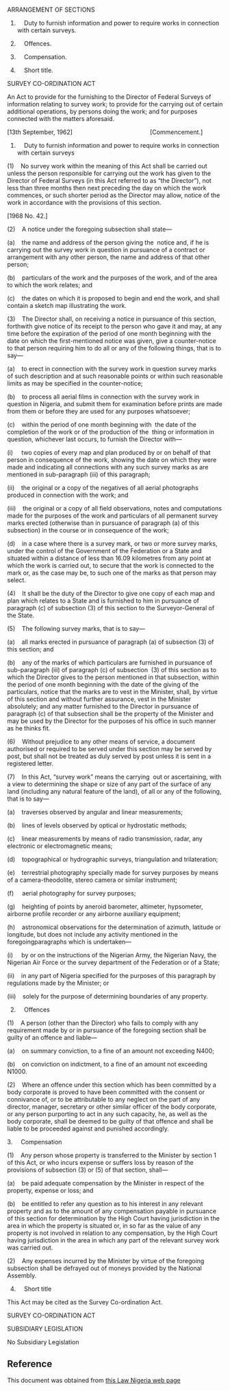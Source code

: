 # 

ARRANGEMENT OF SECTIONS

1.     Duty to furnish information and power to require works in connection with certain surveys.

2.     Offences.

3.     Compensation.

4.     Short title.

SURVEY CO-ORDINATION ACT

An Act to provide for the furnishing to the Director of Federal Surveys of information relating to survey work; to provide for the carrying out of certain additional operations, by persons doing the work; and for purposes connected with the matters aforesaid.

[13th September, 1962]                                              [Commencement.]

1.     Duty to furnish information and power to require works in connection with certain surveys

(1)    No survey work within the meaning of this Act shall be carried out unless the person responsible for carrying out the work has given to the Director of Federal Surveys (in this Act referred to as “the Director”), not less than three months then next preceding the day on which the work commences, or such shorter period as the Director may allow, notice of the work in accordance with the provisions of this section.

[1968 No. 42.]

(2)    A notice under the foregoing subsection shall state—

(a)    the name and address of the person giving the  notice and, if he is carrying out the survey work in question in pursuance of a contract or arrangement with any other person, the name and address of that other person;

(b)    particulars of the work and the purposes of the work, and of the area to which the work relates; and

(c)    the dates on which it is proposed to begin and end the work, and shall contain a sketch map illustrating the work.

(3)    The Director shall, on receiving a notice in pursuance of this section, forthwith give notice of its receipt to the person who gave it and may, at any time before the expiration of the period of one month beginning with the date on which the first-mentioned notice was given, give a counter-notice to that person requiring him to do all or any of the following things, that is to say—

(a)    to erect in connection with the survey work in question survey marks of such description and at such reasonable points or within such reasonable limits as may be specified in the counter-notice;

(b)    to process all aerial films in connection with the survey work in question in Nigeria, and submit them for examination before prints are made from them or before they are used for any purposes whatsoever;

(c)    within the period of one month beginning with  the date of the completion of the work or of the production of the  thing or information in question, whichever last occurs, to furnish the Director with—

(i)     two copies of every map and plan produced by or on behalf of that person in consequence of the work, showing the date on which they were made and indicating all connections with any such survey marks as are mentioned in sub-paragraph (iii) of this paragraph;

(ii)    the original or a copy of the negatives of all aerial photographs produced in connection with the work; and

(iii)    the original or a copy of all field observations, notes and computations made for the purposes of the work and particulars of all permanent survey marks erected (otherwise than in pursuance of paragraph (a) of this subsection) in the course or in consequence of the work;

(d)    in a case where there is a survey mark, or two or more survey marks, under the control of the Government of the Federation or a State and situated within a distance of less than 16.09 kilometres from any point at which the work is carried out, to secure that the work is connected to the mark or, as the case may be, to such one of the marks as that person may select.

(4)    It shall be the duty of the Director to give one copy of each map and plan which relates to a State and is furnished to him in pursuance of paragraph (c) of subsection (3) of this section to the Surveyor-General of the State.

(5)    The following survey marks, that is to say—

(a)    all marks erected in pursuance of paragraph (a) of subsection (3) of this section; and

(b)    any of the marks of which particulars are furnished in pursuance of sub-paragraph (iii) of paragraph (c) of subsection  (3) of this section as to which the Director gives to the person mentioned in that subsection, within the period of one month beginning with the date of the giving of the particulars, notice that the marks are to vest in the Minister, shall, by virtue of this section and without further assurance, vest in the Minister absolutely; and any matter furnished to the Director in pursuance of paragraph (c) of that subsection shall be the property of the Minister and may be used by the Director for the purposes of his office in such manner as he thinks fit.

(6)    Without prejudice to any other means of service, a document authorised or required to be served under this section may be served by post, but shall not be treated as duly served by post unless it is sent in a registered letter.

(7)    In this Act, “survey work” means the carrying  out or ascertaining, with a view to determining the shape or size of any part of the surface of any land (including any natural feature of the land), of all or any of the following, that is to say—

(a)    traverses observed by angular and linear measurements;

(b)    lines of levels observed by optical or hydrostatic methods;

(c)    linear measurements by means of radio transmission, radar, any electronic or electromagnetic means;

(d)    topographical or hydrographic surveys, triangulation and trilateration;

(e)    terrestrial photography specially made for survey purposes by means of a camera-theodolite, stereo camera or similar instrument;

(f)     aerial photography for survey purposes;

(g)    heighting of points by aneroid barometer, altimeter, hypsometer, airborne profile recorder or any airborne auxiliary equipment;

(h)    astronomical observations for the determination of azimuth, latitude or longitude, but does not include any activity mentioned in the  foregoingparagraphs which is undertaken—

(i)     by or on the instructions of the Nigerian Army, the Nigerian Navy, the Nigerian Air Force or the survey department of the Federation or of a State;

(ii)    in any part of Nigeria specified for the purposes of this paragraph by regulations made by the Minister; or

(iii)    solely for the purpose of determining boundaries of any property.

2.     Offences

(1)    A person (other than the Director) who fails to comply with any requirement made by or in pursuance of the foregoing section shall be guilty of an offence and liable—

(a)    on summary conviction, to a fine of an amount not exceeding N400;

(b)    on conviction on indictment, to a fine of an amount not exceeding N1000.

(2)    Where an offence under this section which has been committed by a body corporate is proved to have been committed with the consent or connivance of, or to be attributable to any neglect on the part of any director, manager, secretary or other similar officer of the body corporate, or any person purporting to act in any such capacity, he, as well as the body corporate, shall be deemed to be guilty of that offence and shall be liable to be proceeded against and punished accordingly.

3.     Compensation

(1)    Any person whose property is transferred to the Minister by section 1 of this Act, or who incurs expense or suffers loss by reason of the provisions of subsection (3) or (5) of that section, shall—

(a)    be paid adequate compensation by the Minister in respect of the property, expense or loss; and

(b)    be entitled to refer any question as to his interest in any relevant property and as to the amount of any compensation payable in pursuance of this section for determination by the High Court having jurisdiction in the area in which the property is situated or, in so far as the value of any property is not involved in relation to any compensation, by the High Court having jurisdiction in the area in which any part of the relevant survey work was carried out.

(2)    Any expenses incurred by the Minister by virtue of the foregoing subsection shall be defrayed out of moneys provided by the National Assembly.

4.     Short title

This Act may be cited as the Survey Co-ordination Act.

SURVEY CO-ORDINATION ACT

SUBSIDIARY LEGISLATION

No Subsidiary Legislation

## Reference

This document was obtained from [this Law Nigeria web page](http://www.lawnigeria.com/LFN/S/Survey-Co-Ordination-Act.php)